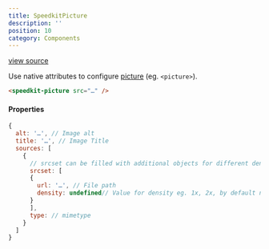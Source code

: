```yaml
---
title: SpeedkitPicture
description: ''
position: 10
category: Components
---
```


[view source](https://github.com/GrabarzUndPartner/nuxt-speedkit/blob/main/lib/components/SpeedkitPicture.vue)

Use native attributes to configure [picture](https://www.w3schools.com/tags/tag_picture.asp) (eg. `<picture>`).

```html
<speedkit-picture src="…" />
```

#### Properties


```js
{
  alt: '…', // Image alt
  title: '…', // Image Title    
  sources: [
    {
      // srcset can be filled with additional objects for different densities. 
      srcset: [
      {
        url: '…', // File path
        density: undefined// Value for density eg. 1x, 2x, by default not set.
      }
      ],
      type: // mimetype
    }
  ]
}
```
